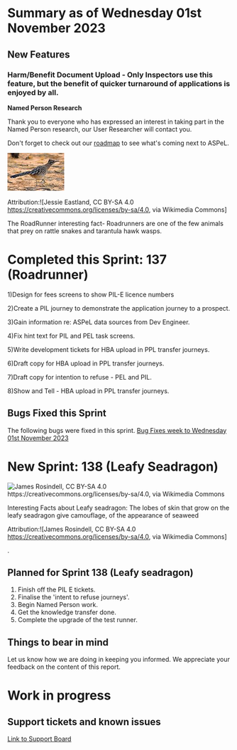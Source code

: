 # Summary as of Wednesday 01st November 2023

## New Features 
### **Harm/Benefit Document Upload**  - Only Inspectors use this feature, but the benefit of quicker turnaround of applications is enjoyed by all.

**Named Person Research**

Thank you to everyone who has expressed an interest in taking part in the Named Person research, our User Researcher will contact you. 

Don't forget to check out our [roadmap](https://roadmap.prodpad.com/937455be-8d08-11ed-aa53-2a7db0eb1d9c) to see what's coming next to ASPeL.





![Jessie Eastland, CC BY-SA 4.0 <https://creativecommons.org/licenses/by-sa/4.0>, via Wikimedia Commons](graphs/RoadRunner.jpg)










Attribution:![Jessie Eastland, CC BY-SA 4.0 <https://creativecommons.org/licenses/by-sa/4.0>, via Wikimedia Commons]

The RoadRunner interesting fact- Roadrunners are one of the few animals that prey on rattle snakes and tarantula hawk wasps. 





# Completed this Sprint: 137 (Roadrunner)

1)Design for fees screens to show PIL-E licence numbers

2)Create a PIL journey to demonstrate the application journey to a prospect.

3)Gain information re: ASPeL data sources from Dev Engineer.

4)Fix hint text for PIL and PEL task screens.

5)Write development tickets for HBA upload in PPL transfer journeys.

6)Draft copy for HBA upload in PPL transfer journeys.

7)Draft copy for intention to refuse - PEL and PIL.

8)Show and Tell - HBA upload in PPL transfer journeys.




## Bugs Fixed this Sprint
The following bugs were fixed in this sprint.
[Bug Fixes week to Wednesday 01st November 2023](graphs/Bugs041023.jpg)


 

# New Sprint: 138 (Leafy Seadragon)


![James Rosindell, CC BY-SA 4.0 <https://creativecommons.org/licenses/by-sa/4.0>, via Wikimedia Commons](graphs/.jpg)



Interesting Facts about Leafy seadragon: The lobes of skin that grow on the leafy seadragon give camouflage, of the appearance of seaweed

Attribution:![James Rosindell, CC BY-SA 4.0 <https://creativecommons.org/licenses/by-sa/4.0>, via Wikimedia Commons]

.


## Planned for Sprint 138 (Leafy seadragon)
1) Finish off the PIL E tickets. 
2) Finalise the 'intent to refuse journeys'. 
3) Begin Named Person work. 
4) Get the knowledge transfer done. 
5) Complete the upgrade of the test runner.


## Things to bear in mind
Let us know how we are doing in keeping you informed. We appreciate your feedback on the content of this report.

# Work in progress

## Support tickets and known issues
[Link to Support Board](https://collaboration.homeoffice.gov.uk/jira/secure/RapidBoard.jspa?rapidView=1717)









